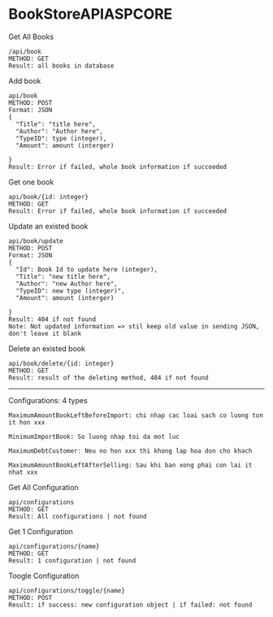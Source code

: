 # BookStoreAPIASPCORE
Get All Books
```
/api/book 
METHOD: GET
Result: all books in database
```
Add book
``` 
api/book
METHOD: POST
Format: JSON
{
  "Title": "title here",
  "Author": "Author here",
  "TypeID": type (integer),
  "Amount": amount (interger)

}
Result: Error if failed, whole book information if succeeded

```

Get one book
```
api/book/{id: integer}
METHOD: GET
Result: Error if failed, whole book information if succeeded

```
Update an existed book
```
api/book/update
METHOD: POST
Format: JSON
{
  "Id": Book Id to update here (integer),
  "Title": "new title here",
  "Author": "new Author here",
  "TypeID": new type (integer)",
  "Amount": amount (interger)

}
Result: 404 if not found
Note: Not updated information => stil keep old value in sending JSON, don't leave it blank
```

Delete an existed book
```
api/book/delete/{id: integer}
METHOD: GET
Result: result of the deleting method, 404 if not found

```

----------------------------------------------------------------------------------------------------------
Configurations: 4 types
```
MaximumAmountBookLeftBeforeImport: chi nhap cac loai sach co luong ton it hon xxx
```
```
MinimumImportBook: So luong nhap toi da mot luc
```
```
MaximumDebtCustomer: Neu no hon xxx thi khong lap hoa don cho khach
```
```
MaximumAmountBookLeftAfterSelling: Sau khi ban xong phai con lai it nhat xxx
```


Get All Configuration
```
api/configurations
METHOD: GET
Result: All configurations | not found
```

Get 1 Configuration
```
api/configurations/{name}
METHOD: GET
Result: 1 configuration | not found
```

Toogle Configuration
```
api/configurations/toggle/{name}
METHOD: POST
Result: if success: new configuration object | if failed: not found

```


